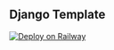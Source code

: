 ## Django Template

[![Deploy on Railway](https://railway.app/button.svg)](https://railway.app/template/n_Nx2x?referralCode=0C0Udh)
